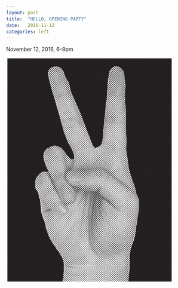 ```yaml
---
layout: post
title:  "HELLO, OPENING PARTY"
date:   2016-11-12
categories: left
---
```


November 12, 2016, 6–9pm

![peace](assets/img/peace_small.png "peace sign")